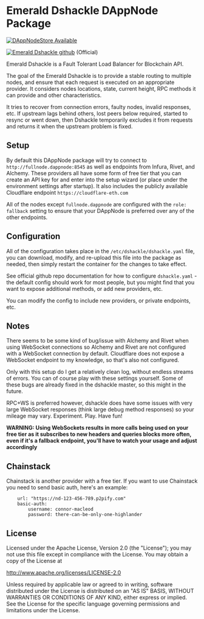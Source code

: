 # Emerald Dshackle DAppNode Package

[![DAppNodeStore Available](https://img.shields.io/badge/DAppNodeStore-Available-brightgreen.svg)](http://my.dappnode/#/installer/dshackle.public.dappnode.eth)

[![Emerald Dshackle github](https://img.shields.io/badge/GithubRepo-blue.svg)](https://github.com/emeraldpay/dshackle) (Official)

Emerald Dshackle is a Fault Tolerant Load Balancer for Blockchain API.

The goal of the Emerald Dshackle is to provide a stable routing to multiple nodes, and ensure that each request is executed on an appropriate provider. It considers nodes locations, state, current height, RPC methods it can provide and other characteristics.

It tries to recover from connection errors, faulty nodes, invalid responses, etc. If upstream lags behind others, lost peers below required, started to resync or went down, then Dshackle temporarily excludes it from requests and returns it when the upstream problem is fixed.

## Setup

By default this DAppNode package will try to connect to `http://fullnode.dappnode:8545` as well as endpoints from Infura, Rivet, and Alchemy. These providers all have some form of free tier that you can create an API key for and enter into the setup wizard (or place under the environment settings after startup). It also includes the publicly available Cloudflare endpoint `https://cloudflare-eth.com`

All of the nodes except `fullnode.dappnode` are configured with the `role: fallback` setting to ensure that your DAppNode is preferred over any of the other endpoints.

## Configuration

All of the configuration takes place in the `/etc/dshackle/dshackle.yaml` file, you can download, modify, and re-upload this file into the package as needed, then simply restart the container for the changes to take effect.

See official github repo documentation for how to configure `dshackle.yaml` - the default config should work for most people, but you might find that you want to expose additional methods, or add new providers, etc.

You can modify the config to include new providers, or private endpoints, etc.

## Notes

There seems to be some kind of bug/issue with Alchemy and Rivet when using WebSocket connections so Alchemy and Rivet are not configured with a WebSocket connection by default. Cloudflare does not expose a WebSocket endpoint to my knowledge, so that's also not configured.

Only with this setup do I get a relatively clean log, without endless streams of errors. You can of course play with these settings yourself. Some of these bugs are already fixed in the dshackle master, so this might in the future.

RPC+WS is preferred however, dshackle does have some issues with very large WebSocket responses (think large debug method responses) so your mileage may vary. Experiment. Play. Have fun!

**WARNING: Using WebSockets results in more calls being used on your free tier as it subscribes to new headers and queries blocks more often, even if it's a fallback endpoint, you'll have to watch your usage and adjust accordingly**

## Chainstack

Chainstack is another provider with a free tier. If you want to use Chainstack you need to send basic auth, here's an example:
```
    url: "https://nd-123-456-789.p2pify.com"
    basic-auth:
        username: connor-macleod
        password: there-can-be-only-one-highlander
```

## License

Licensed under the Apache License, Version 2.0 (the "License"); you may not use this file except in compliance with the License. You may obtain a copy of the License at

http://www.apache.org/licenses/LICENSE-2.0

Unless required by applicable law or agreed to in writing, software distributed under the License is distributed on an "AS IS" BASIS, WITHOUT WARRANTIES OR CONDITIONS OF ANY KIND, either express or implied. See the License for the specific language governing permissions and limitations under the License.
